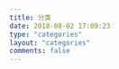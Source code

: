 ```yaml
---
title: 分类
date: 2018-08-02 17:09:23
type: "categories"
layout: "categories"
comments: false
---
```

